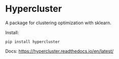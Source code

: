 # Hypercluster
A package for clustering optimization with sklearn. 

Install: 
```
pip install hypercluster
```

Docs: https://hypercluster.readthedocs.io/en/latest/

